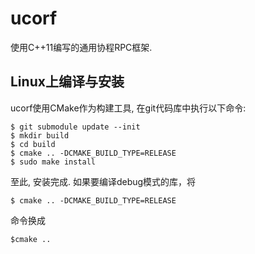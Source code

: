 # ucorf
使用C++11编写的通用协程RPC框架.

## Linux上编译与安装
  ucorf使用CMake作为构建工具, 在git代码库中执行以下命令:
  
    $ git submodule update --init
    $ mkdir build
    $ cd build
    $ cmake .. -DCMAKE_BUILD_TYPE=RELEASE
    $ sudo make install
 
 至此, 安装完成. 如果要编译debug模式的库，将
 
    $ cmake .. -DCMAKE_BUILD_TYPE=RELEASE
 命令换成
 
    $cmake ..

